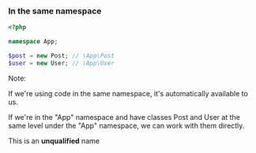 ### In the same namespace

```php
<?php

namespace App;

$post = new Post; // \App\Post
$user = new User; // \App\User
```

Note:

If we're using code in the same namespace, it's automatically available to us.

If we're in the "App" namespace and have classes Post and User at the same level under the "App" namespace, we can work with them directly.

This is an **unqualified** name
